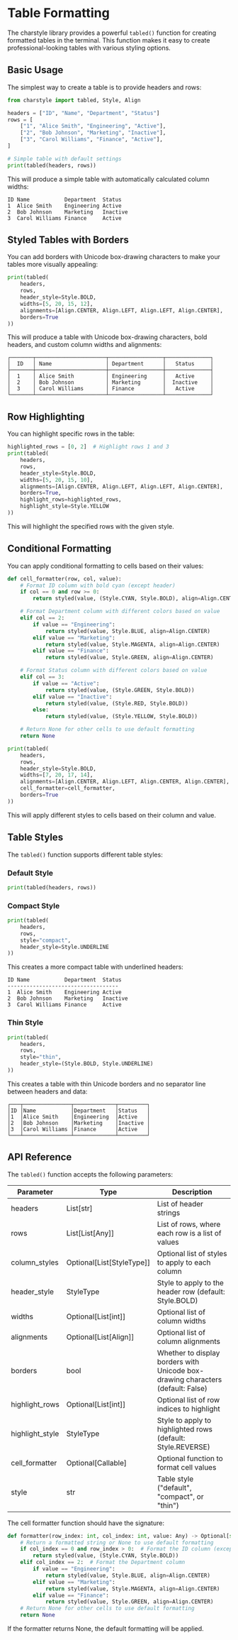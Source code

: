 # Table Formatting

The charstyle library provides a powerful `tabled()` function for creating formatted tables in the terminal. This function makes it easy to create professional-looking tables with various styling options.

## Basic Usage

The simplest way to create a table is to provide headers and rows:

```python
from charstyle import tabled, Style, Align

headers = ["ID", "Name", "Department", "Status"]
rows = [
    ["1", "Alice Smith", "Engineering", "Active"],
    ["2", "Bob Johnson", "Marketing", "Inactive"],
    ["3", "Carol Williams", "Finance", "Active"],
]

# Simple table with default settings
print(tabled(headers, rows))
```

This will produce a simple table with automatically calculated column widths:

```
ID Name           Department  Status
1  Alice Smith    Engineering Active
2  Bob Johnson    Marketing   Inactive
3  Carol Williams Finance     Active
```

## Styled Tables with Borders

You can add borders with Unicode box-drawing characters to make your tables more visually appealing:

```python
print(tabled(
    headers,
    rows,
    header_style=Style.BOLD,
    widths=[5, 20, 15, 12],
    alignments=[Align.CENTER, Align.LEFT, Align.LEFT, Align.CENTER],
    borders=True
))
```

This will produce a table with Unicode box-drawing characters, bold headers, and custom column widths and alignments:

```
┌───────┬──────────────────────┬─────────────────┬──────────────┐
│  ID   │ Name                 │ Department      │   Status     │
├───────┼──────────────────────┼─────────────────┼──────────────┤
│  1    │ Alice Smith          │ Engineering     │   Active     │
│  2    │ Bob Johnson          │ Marketing       │  Inactive    │
│  3    │ Carol Williams       │ Finance         │   Active     │
└───────┴──────────────────────┴─────────────────┴──────────────┘
```

## Row Highlighting

You can highlight specific rows in the table:

```python
highlighted_rows = [0, 2]  # Highlight rows 1 and 3
print(tabled(
    headers,
    rows,
    header_style=Style.BOLD,
    widths=[5, 20, 15, 10],
    alignments=[Align.CENTER, Align.LEFT, Align.LEFT, Align.CENTER],
    borders=True,
    highlight_rows=highlighted_rows,
    highlight_style=Style.YELLOW
))
```

This will highlight the specified rows with the given style.

## Conditional Formatting

You can apply conditional formatting to cells based on their values:

```python
def cell_formatter(row, col, value):
    # Format ID column with bold cyan (except header)
    if col == 0 and row >= 0:
        return styled(value, (Style.CYAN, Style.BOLD), align=Align.CENTER)

    # Format Department column with different colors based on value
    elif col == 2:
        if value == "Engineering":
            return styled(value, Style.BLUE, align=Align.CENTER)
        elif value == "Marketing":
            return styled(value, Style.MAGENTA, align=Align.CENTER)
        elif value == "Finance":
            return styled(value, Style.GREEN, align=Align.CENTER)

    # Format Status column with different colors based on value
    elif col == 3:
        if value == "Active":
            return styled(value, (Style.GREEN, Style.BOLD))
        elif value == "Inactive":
            return styled(value, (Style.RED, Style.BOLD))
        else:
            return styled(value, (Style.YELLOW, Style.BOLD))

    # Return None for other cells to use default formatting
    return None

print(tabled(
    headers,
    rows,
    header_style=Style.BOLD,
    widths=[7, 20, 17, 14],
    alignments=[Align.CENTER, Align.LEFT, Align.CENTER, Align.CENTER],
    cell_formatter=cell_formatter,
    borders=True
))
```

This will apply different styles to cells based on their column and value.

## Table Styles

The `tabled()` function supports different table styles:

### Default Style

```python
print(tabled(headers, rows))
```

### Compact Style

```python
print(tabled(
    headers,
    rows,
    style="compact",
    header_style=Style.UNDERLINE
))
```

This creates a more compact table with underlined headers:

```
ID Name           Department  Status
-----------------------------------
1  Alice Smith    Engineering Active
2  Bob Johnson    Marketing   Inactive
3  Carol Williams Finance     Active
```

### Thin Style

```python
print(tabled(
    headers,
    rows,
    style="thin",
    header_style=(Style.BOLD, Style.UNDERLINE)
))
```

This creates a table with thin Unicode borders and no separator line between headers and data:

```
┌───┬───────────────┬─────────────┬─────────┐
│ID │Name           │Department   │Status   │
│1  │Alice Smith    │Engineering  │Active   │
│2  │Bob Johnson    │Marketing    │Inactive │
│3  │Carol Williams │Finance      │Active   │
└───┴───────────────┴─────────────┴─────────┘
```

## API Reference

The `tabled()` function accepts the following parameters:

| Parameter | Type | Description |
|-----------|------|-------------|
| headers | List[str] | List of header strings |
| rows | List[List[Any]] | List of rows, where each row is a list of values |
| column_styles | Optional[List[StyleType]] | Optional list of styles to apply to each column |
| header_style | StyleType | Style to apply to the header row (default: Style.BOLD) |
| widths | Optional[List[int]] | Optional list of column widths |
| alignments | Optional[List[Align]] | Optional list of column alignments |
| borders | bool | Whether to display borders with Unicode box-drawing characters (default: False) |
| highlight_rows | Optional[List[int]] | Optional list of row indices to highlight |
| highlight_style | StyleType | Style to apply to highlighted rows (default: Style.REVERSE) |
| cell_formatter | Optional[Callable] | Optional function to format cell values |
| style | str | Table style ("default", "compact", or "thin") |

The cell formatter function should have the signature:

```python
def formatter(row_index: int, col_index: int, value: Any) -> Optional[str]:
    # Return a formatted string or None to use default formatting
    if col_index == 0 and row_index > 0:  # Format the ID column (except header)
        return styled(value, (Style.CYAN, Style.BOLD))
    elif col_index == 2:  # Format the Department column
        if value == "Engineering":
            return styled(value, Style.BLUE, align=Align.CENTER)
        elif value == "Marketing":
            return styled(value, Style.MAGENTA, align=Align.CENTER)
        elif value == "Finance":
            return styled(value, Style.GREEN, align=Align.CENTER)
    # Return None for other cells to use default formatting
    return None
```

If the formatter returns None, the default formatting will be applied.

